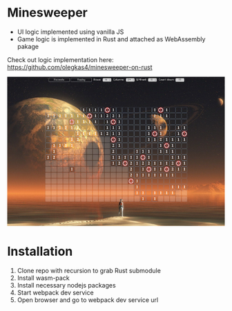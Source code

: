 # Minesweeper

- UI logic implemented using vanilla JS
- Game logic is implemented in Rust and attached as WebAssembly pakage

Check out logic implementation here: https://github.com/olegkas4/minesweeper-on-rust
 
![Games screen](docs/screen01.png)


# Installation

1. Clone repo with recursion to grab Rust submodule 
2. Install wasm-pack
3. Install necessary nodejs packages
4. Start webpack dev service
5. Open browser and go to webpack dev service url

